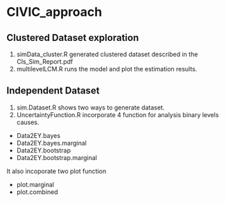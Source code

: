 # CIVIC_approach

## Clustered Dataset exploration 

1. simData_cluster.R generated clustered dataset described in the Cls_Sim_Report.pdf
2. multilevelLCM.R runs the model and plot the estimation results.

## Independent Dataset

1. sim.Dataset.R shows two ways to generate dataset.
2. UncertaintyFunction.R incorporate 4 function for analysis binary levels causes.
  - Data2EY.bayes
  - Data2EY.bayes.marginal 
  - Data2EY.bootstrap
  - Data2EY.bootstrap.marginal

 It also incoporate two plot function
  - plot.marginal
  - plot.combined
